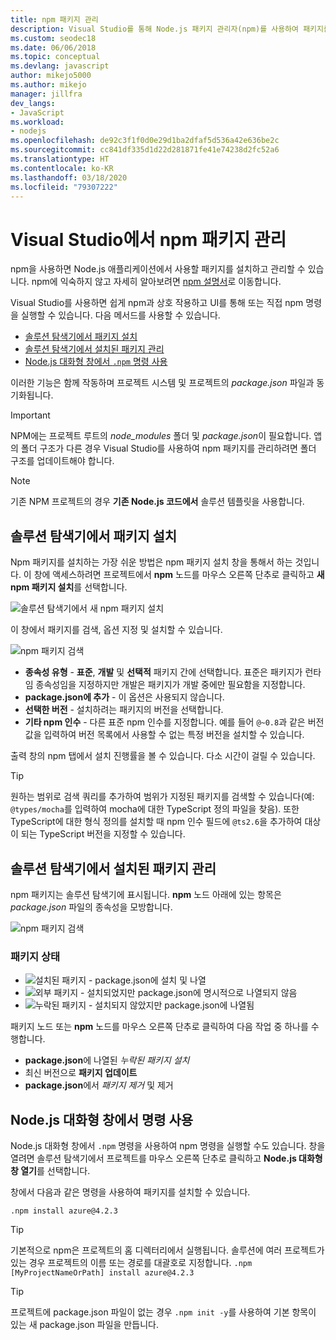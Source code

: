 ```yaml
---
title: npm 패키지 관리
description: Visual Studio를 통해 Node.js 패키지 관리자(npm)를 사용하여 패키지를 관리할 수 있습니다.
ms.custom: seodec18
ms.date: 06/06/2018
ms.topic: conceptual
ms.devlang: javascript
author: mikejo5000
ms.author: mikejo
manager: jillfra
dev_langs:
- JavaScript
ms.workload:
- nodejs
ms.openlocfilehash: de92c3f1f0d0e29d1ba2dfaf5d536a42e636be2c
ms.sourcegitcommit: cc841df335d1d22d281871fe41e74238d2fc52a6
ms.translationtype: HT
ms.contentlocale: ko-KR
ms.lasthandoff: 03/18/2020
ms.locfileid: "79307222"
---
```

# <a name="manage-npm-packages-in-visual-studio"></a>Visual Studio에서 npm 패키지 관리

npm을 사용하면 Node.js 애플리케이션에서 사용할 패키지를 설치하고 관리할 수 있습니다. npm에 익숙하지 않고 자세히 알아보려면 [npm 설명서](https://docs.npmjs.com/)로 이동합니다.

Visual Studio를 사용하면 쉽게 npm과 상호 작용하고 UI를 통해 또는 직접 npm 명령을 실행할 수 있습니다. 다음 메서드를 사용할 수 있습니다.
* [솔루션 탐색기에서 패키지 설치](#npmInstallWindow)
* [솔루션 탐색기에서 설치된 패키지 관리](#solutionExplorer)
* [Node.js 대화형 창에서 `.npm` 명령 사용](#interactive)

이러한 기능은 함께 작동하며 프로젝트 시스템 및 프로젝트의 *package.json* 파일과 동기화됩니다.

> [!Important]
> NPM에는 프로젝트 루트의 *node_modules* 폴더 및 *package.json*이 필요합니다. 앱의 폴더 구조가 다른 경우 Visual Studio를 사용하여 npm 패키지를 관리하려면 폴더 구조를 업데이트해야 합니다.

> [!NOTE]
> 기존 NPM 프로젝트의 경우 **기존 Node.js 코드에서** 솔루션 템플릿을 사용합니다.

## <a name="npmInstallWindow"></a> 솔루션 탐색기에서 패키지 설치

Npm 패키지를 설치하는 가장 쉬운 방법은 npm 패키지 설치 창을 통해서 하는 것입니다. 이 창에 액세스하려면 프로젝트에서 **npm** 노드를 마우스 오른쪽 단추로 클릭하고 **새 npm 패키지 설치**를 선택합니다.

![솔루션 탐색기에서 새 npm 패키지 설치](../javascript/media/solution-explorer-install-package.png)

이 창에서 패키지를 검색, 옵션 지정 및 설치할 수 있습니다.

![npm 패키지 검색](../javascript/media/search-package.png)

* **종속성 유형** - **표준**, **개발** 및 **선택적** 패키지 간에 선택합니다. 표준은 패키지가 런타임 종속성임을 지정하지만 개발은 패키지가 개발 중에만 필요함을 지정합니다.
* **package.json에 추가** - 이 옵션은 사용되지 않습니다.
* **선택한 버전** - 설치하려는 패키지의 버전을 선택합니다.
* **기타 npm 인수** - 다른 표준 npm 인수를 지정합니다. 예를 들어 `@~0.8`과 같은 버전 값을 입력하여 버전 목록에서 사용할 수 없는 특정 버전을 설치할 수 있습니다.

출력 창의 npm 탭에서 설치 진행률을 볼 수 있습니다. 다소 시간이 걸릴 수 있습니다.

> [!TIP]
> 원하는 범위로 검색 쿼리를 추가하여 범위가 지정된 패키지를 검색할 수 있습니다(예: `@types/mocha`를 입력하여 mocha에 대한 TypeScript 정의 파일을 찾음). 또한 TypeScript에 대한 형식 정의를 설치할 때 npm 인수 필드에 `@ts2.6`을 추가하여 대상이 되는 TypeScript 버전을 지정할 수 있습니다.

## <a name="solutionExplorer"></a>솔루션 탐색기에서 설치된 패키지 관리

npm 패키지는 솔루션 탐색기에 표시됩니다. **npm** 노드 아래에 있는 항목은 *package.json* 파일의 종속성을 모방합니다.

![npm 패키지 검색](../javascript/media/solution-explorer-status.png)

### <a name="package-status"></a>패키지 상태
* ![설치된 패키지](../javascript/media/installed-npm.png) - package.json에 설치 및 나열
* ![외부 패키지](../javascript/media/extraneous-npm.png) - 설치되었지만 package.json에 명시적으로 나열되지 않음
* ![누락된 패키지](../javascript/media/missing-npm.png) - 설치되지 않았지만 package.json에 나열됨

패키지 노드 또는 **npm** 노드를 마우스 오른쪽 단추로 클릭하여 다음 작업 중 하나를 수행합니다.
* **package.json**에 나열된 *누락된 패키지 설치*
* 최신 버전으로 **패키지 업데이트**
* **package.json**에서 *패키지 제거* 및 제거

## <a name="interactive"></a>Node.js 대화형 창에서 명령 사용

Node.js 대화형 창에서 `.npm` 명령을 사용하여 npm 명령을 실행할 수도 있습니다. 창을 열려면 솔루션 탐색기에서 프로젝트를 마우스 오른쪽 단추로 클릭하고 **Node.js 대화형 창 열기**를 선택합니다.

창에서 다음과 같은 명령을 사용하여 패키지를 설치할 수 있습니다.

`.npm install azure@4.2.3`

 > [!Tip]
 > 기본적으로 npm은 프로젝트의 홈 디렉터리에서 실행됩니다. 솔루션에 여러 프로젝트가 있는 경우 프로젝트의 이름 또는 경로를 대괄호로 지정합니다.
 > `.npm [MyProjectNameOrPath] install azure@4.2.3`

 > [!Tip]
 > 프로젝트에 package.json 파일이 없는 경우 `.npm init -y`를 사용하여 기본 항목이 있는 새 package.json 파일을 만듭니다.
